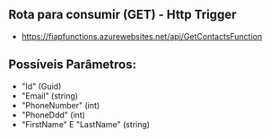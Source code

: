 ## Rota para consumir (GET) - Http Trigger
- https://fiapfunctions.azurewebsites.net/api/GetContactsFunction

## Possíveis Parâmetros:
- "Id" (Guid)
- "Email" (string)
- "PhoneNumber" (int)
- "PhoneDdd" (int)
- "FirstName" E "LastName" (string)
